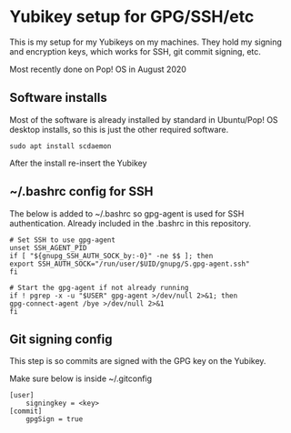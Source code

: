# Yubikey setup for GPG/SSH/etc
This is my setup for my Yubikeys on my machines. They hold my signing and encryption keys, which works for SSH, git commit signing, etc.

Most recently done on Pop! OS in August 2020

## Software installs
Most of the software is already installed by standard in Ubuntu/Pop! OS desktop installs, so this is just the other required software.

    sudo apt install scdaemon

After the install re-insert the Yubikey

## ~/.bashrc config for SSH
The below is added to ~/.bashrc so gpg-agent is used for SSH authentication. Already included in the .bashrc in this repository.

    # Set SSH to use gpg-agent
    unset SSH_AGENT_PID
    if [ "${gnupg_SSH_AUTH_SOCK_by:-0}" -ne $$ ]; then
    export SSH_AUTH_SOCK="/run/user/$UID/gnupg/S.gpg-agent.ssh"
    fi

    # Start the gpg-agent if not already running
    if ! pgrep -x -u "$USER" gpg-agent >/dev/null 2>&1; then
    gpg-connect-agent /bye >/dev/null 2>&1
    fi

## Git signing config
This step is so commits are signed with the GPG key on the Yubikey.

Make sure below is inside ~/.gitconfig

    [user]
        signingkey = <key>
    [commit]
        gpgSign = true
